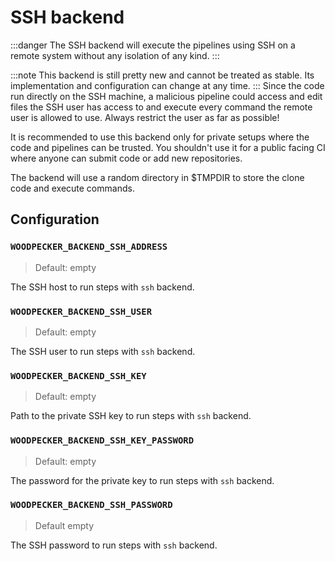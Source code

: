# SSH backend

:::danger
The SSH backend will execute the pipelines using SSH on a remote system without any isolation of any kind.
:::

:::note
This backend is still pretty new and cannot be treated as stable. Its implementation and configuration can change at any time.
:::
Since the code run directly on the SSH machine, a malicious pipeline could access and edit files the SSH user has access to and execute every command the remote user is allowed to use. Always restrict the user as far as possible!

It is recommended to use this backend only for private setups where the code and pipelines can be trusted. You shouldn't use it for a public facing CI where anyone can submit code or add new repositories.

The backend will use a random directory in $TMPDIR to store the clone code and execute commands.

## Configuration

### `WOODPECKER_BACKEND_SSH_ADDRESS`

> Default: empty

The SSH host to run steps with `ssh` backend.

### `WOODPECKER_BACKEND_SSH_USER`

> Default: empty

The SSH user to run steps with `ssh` backend.

### `WOODPECKER_BACKEND_SSH_KEY`

> Default: empty

Path to the private SSH key to run steps with `ssh` backend.

### `WOODPECKER_BACKEND_SSH_KEY_PASSWORD`

> Default: empty

The password for the private key to run steps with `ssh` backend.

### `WOODPECKER_BACKEND_SSH_PASSWORD`

> Default empty

The SSH password to run steps with `ssh` backend.
